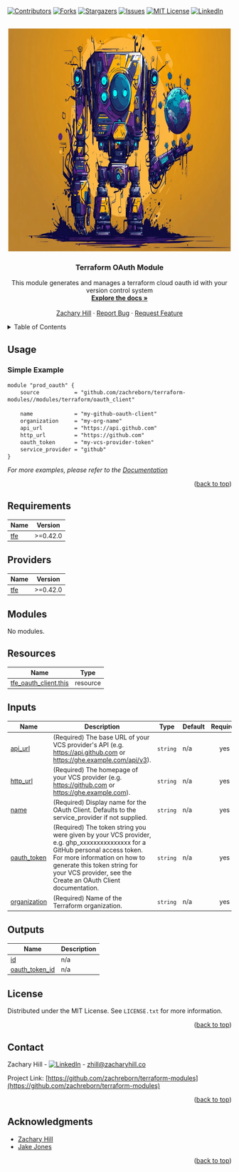 <!-- Blank module readme template: Do a search and replace with your text editor for the following: `module_name`, `module_description` -->
<!-- Improved compatibility of back to top link: See: https://github.com/othneildrew/Best-README-Template/pull/73 -->

<a name="readme-top"></a>

<!-- PROJECT SHIELDS -->
<!--
*** I'm using markdown "reference style" links for readability.
*** Reference links are enclosed in brackets [ ] instead of parentheses ( ).
*** See the bottom of this document for the declaration of the reference variables
*** for contributors-url, forks-url, etc. This is an optional, concise syntax you may use.
*** https://www.markdownguide.org/basic-syntax/#reference-style-links
-->

[![Contributors][contributors-shield]][contributors-url]
[![Forks][forks-shield]][forks-url]
[![Stargazers][stars-shield]][stars-url]
[![Issues][issues-shield]][issues-url]
[![MIT License][license-shield]][license-url]
[![LinkedIn][linkedin-shield]][linkedin-url]

<!-- PROJECT LOGO -->
<br />
<div align="center">
  <a href="https://github.com/zachreborn/terraform-modules">
    <img src="/images/terraform_modules_logo.webp" alt="Logo" width="500" height="500">
  </a>

<h3 align="center">Terraform OAuth Module</h3>
  <p align="center">
    This module generates and manages a terraform cloud oauth id with your version control system
    <br />
    <a href="https://github.com/zachreborn/terraform-modules"><strong>Explore the docs »</strong></a>
    <br />
    <br />
    <a href="https://zacharyhill.co">Zachary Hill</a>
    ·
    <a href="https://github.com/zachreborn/terraform-modules/issues">Report Bug</a>
    ·
    <a href="https://github.com/zachreborn/terraform-modules/issues">Request Feature</a>
  </p>
</div>

<!-- TABLE OF CONTENTS -->
<details>
  <summary>Table of Contents</summary>
  <ol>
    <li><a href="#usage">Usage</a></li>
    <li><a href="#requirements">Requirements</a></li>
    <li><a href="#providers">Providers</a></li>
    <li><a href="#modules">Modules</a></li>
    <li><a href="#Resources">Resources</a></li>
    <li><a href="#inputs">Inputs</a></li>
    <li><a href="#outputs">Outputs</a></li>
    <li><a href="#license">License</a></li>
    <li><a href="#contact">Contact</a></li>
    <li><a href="#acknowledgments">Acknowledgments</a></li>
  </ol>
</details>

<!-- USAGE EXAMPLES -->

## Usage

### Simple Example

```
module "prod_oauth" {
    source           = "github.com/zachreborn/terraform-modules//modules/terraform/oauth_client"

    name             = "my-github-oauth-client"
    organization     = "my-org-name"
    api_url          = "https://api.github.com"
    http_url         = "https://github.com"
    oauth_token      = "my-vcs-provider-token"
    service_provider = "github"
}
```

_For more examples, please refer to the [Documentation](https://github.com/zachreborn/terraform-modules)_

<p align="right">(<a href="#readme-top">back to top</a>)</p>

<!-- terraform-docs output will be input automatically below-->
<!-- terraform-docs markdown table --output-file README.md --output-mode inject .-->
<!-- BEGIN_TF_DOCS -->

## Requirements

| Name                                                   | Version  |
| ------------------------------------------------------ | -------- |
| <a name="requirement_tfe"></a> [tfe](#requirement_tfe) | >=0.42.0 |

## Providers

| Name                                             | Version  |
| ------------------------------------------------ | -------- |
| <a name="provider_tfe"></a> [tfe](#provider_tfe) | >=0.42.0 |

## Modules

No modules.

## Resources

| Name                                                                                                              | Type     |
| ----------------------------------------------------------------------------------------------------------------- | -------- |
| [tfe_oauth_client.this](https://registry.terraform.io/providers/hashicorp/tfe/latest/docs/resources/oauth_client) | resource |

## Inputs

| Name                                                                  | Description                                                                                                                                                                                                                                                  | Type     | Default | Required |
| --------------------------------------------------------------------- | ------------------------------------------------------------------------------------------------------------------------------------------------------------------------------------------------------------------------------------------------------------ | -------- | ------- | :------: |
| <a name="input_api_url"></a> [api_url](#input_api_url)                | (Required) The base URL of your VCS provider's API (e.g. https://api.github.com or https://ghe.example.com/api/v3).                                                                                                                                          | `string` | n/a     |   yes    |
| <a name="input_http_url"></a> [http_url](#input_http_url)             | (Required) The homepage of your VCS provider (e.g. https://github.com or https://ghe.example.com).                                                                                                                                                           | `string` | n/a     |   yes    |
| <a name="input_name"></a> [name](#input_name)                         | (Required) Display name for the OAuth Client. Defaults to the service_provider if not supplied.                                                                                                                                                              | `string` | n/a     |   yes    |
| <a name="input_oauth_token"></a> [oauth_token](#input_oauth_token)    | (Required) The token string you were given by your VCS provider, e.g. ghp_xxxxxxxxxxxxxxx for a GitHub personal access token. For more information on how to generate this token string for your VCS provider, see the Create an OAuth Client documentation. | `string` | n/a     |   yes    |
| <a name="input_organization"></a> [organization](#input_organization) | (Required) Name of the Terraform organization.                                                                                                                                                                                                               | `string` | n/a     |   yes    |

## Outputs

| Name                                                                          | Description |
| ----------------------------------------------------------------------------- | ----------- |
| <a name="output_id"></a> [id](#output_id)                                     | n/a         |
| <a name="output_oauth_token_id"></a> [oauth_token_id](#output_oauth_token_id) | n/a         |

<!-- END_TF_DOCS -->

<!-- LICENSE -->

## License

Distributed under the MIT License. See `LICENSE.txt` for more information.

<p align="right">(<a href="#readme-top">back to top</a>)</p>

<!-- CONTACT -->

## Contact

Zachary Hill - [![LinkedIn][linkedin-shield]][linkedin-url] - zhill@zacharyhill.co

Project Link: [https://github.com/zachreborn/terraform-modules](https://github.com/zachreborn/terraform-modules)

<p align="right">(<a href="#readme-top">back to top</a>)</p>

<!-- ACKNOWLEDGMENTS -->

## Acknowledgments

- [Zachary Hill](https://zacharyhill.co)
- [Jake Jones](https://github.com/jakeasarus)

<p align="right">(<a href="#readme-top">back to top</a>)</p>

<!-- MARKDOWN LINKS & IMAGES -->
<!-- https://www.markdownguide.org/basic-syntax/#reference-style-links -->

[contributors-shield]: https://img.shields.io/github/contributors/zachreborn/terraform-modules.svg?style=for-the-badge
[contributors-url]: https://github.com/zachreborn/terraform-modules/graphs/contributors
[forks-shield]: https://img.shields.io/github/forks/zachreborn/terraform-modules.svg?style=for-the-badge
[forks-url]: https://github.com/zachreborn/terraform-modules/network/members
[stars-shield]: https://img.shields.io/github/stars/zachreborn/terraform-modules.svg?style=for-the-badge
[stars-url]: https://github.com/zachreborn/terraform-modules/stargazers
[issues-shield]: https://img.shields.io/github/issues/zachreborn/terraform-modules.svg?style=for-the-badge
[issues-url]: https://github.com/zachreborn/terraform-modules/issues
[license-shield]: https://img.shields.io/github/license/zachreborn/terraform-modules.svg?style=for-the-badge
[license-url]: https://github.com/zachreborn/terraform-modules/blob/master/LICENSE.txt
[linkedin-shield]: https://img.shields.io/badge/-LinkedIn-black.svg?style=for-the-badge&logo=linkedin&colorB=555
[linkedin-url]: https://www.linkedin.com/in/zachary-hill-5524257a/
[product-screenshot]: /images/screenshot.webp
[Terraform.io]: https://img.shields.io/badge/Terraform-7B42BC?style=for-the-badge&logo=terraform
[Terraform-url]: https://terraform.io
